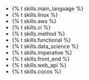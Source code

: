 * {% t skills.main_language %}
* {% t skills.linux %}
* {% t skills.aws %}
* {% t skills.ci %}
* {% t skills.method %}
* {% t skills.functional %}
* {% t skills.data_science %}
* {% t skills.imperative %}
* {% t skills.front_end %}
* {% t skills.web_api %}
* {% t skills.cocos %}
